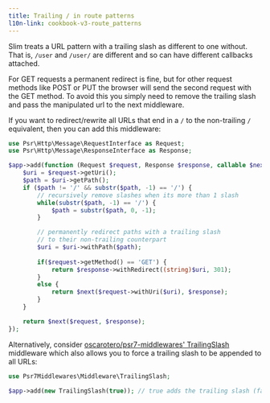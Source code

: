```yaml
---
title: Trailing / in route patterns
l10n-link: cookbook-v3-route_patterns
---
```


Slim treats a URL pattern with a trailing slash as different to one without. That is, `/user` and `/user/` are different and so can have different callbacks attached.

For GET requests a permanent redirect is fine, but for other request methods like POST or PUT the browser will send the second request with the GET method. To avoid this you simply need to remove the trailing slash and pass the manipulated url to the next middleware.

If you want to redirect/rewrite all URLs that end in a `/` to the non-trailing `/` equivalent, then you can add this middleware:

```php
use Psr\Http\Message\RequestInterface as Request;
use Psr\Http\Message\ResponseInterface as Response;

$app->add(function (Request $request, Response $response, callable $next) {
    $uri = $request->getUri();
    $path = $uri->getPath();
    if ($path != '/' && substr($path, -1) == '/') {
        // recursively remove slashes when its more than 1 slash
        while(substr($path, -1) == '/') {
            $path = substr($path, 0, -1);
        }

        // permanently redirect paths with a trailing slash
        // to their non-trailing counterpart
        $uri = $uri->withPath($path);
        
        if($request->getMethod() == 'GET') {
            return $response->withRedirect((string)$uri, 301);
        }
        else {
            return $next($request->withUri($uri), $response);
        }
    }

    return $next($request, $response);
});
```

Alternatively, consider [oscarotero/psr7-middlewares' TrailingSlash](//github.com/oscarotero/psr7-middlewares#trailingslash) middleware which also allows you to force a trailing slash to be appended to all URLs:

```php
use Psr7Middlewares\Middleware\TrailingSlash;

$app->add(new TrailingSlash(true)); // true adds the trailing slash (false removes it)
```
